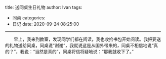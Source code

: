 title: 送同桌生日礼物
author: Ivan
tags:
  - 同桌
categories:
  - 日记
date: 2020-09-24 08:25:00
---
&emsp;&emsp;早上，我来到教室，发现同学们都在阅读，我也收拾书包开始阅读。我把要送的礼物送给同桌，同桌说“谢谢”，我就说这是从国外带来的，同桌不相信地说“真的？”，我说：“当然是真的”，同桌将信将疑地说：“那我就收下了。”